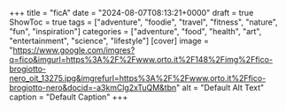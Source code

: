 +++
title = "ficA"
date = "2024-08-07T08:13:21+0000"
draft = true
ShowToc = true
tags = ["adventure", "foodie", "travel", "fitness", "nature", "fun", "inspiration"]
categories = ["adventure", "food", "health", "art", "entertainment", "science", "lifestyle"]
[cover]
    image = "https://www.google.com/imgres?q=fico&imgurl=https%3A%2F%2Fwww.orto.it%2F148%2Fimg%2Ffico-brogiotto-nero_oit_13275.jpg&imgrefurl=https%3A%2F%2Fwww.orto.it%2Ffico-brogiotto-nero&docid=-a3kmClg2xTuQM&tbn"
    alt = "Default Alt Text"
    caption = "Default Caption"
+++
